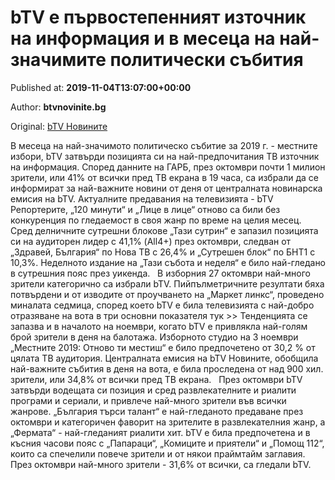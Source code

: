 
# bTV е първостепенният източник на информация и в месеца на най-значимите политически събития

Published at: **2019-11-04T13:07:00+00:00**

Author: **btvnovinite.bg**

Original: [bTV Новините](https://btvnovinite.bg/bulgaria/btv-e-parvostepennijat-iztochnik-na-informacija-i-v-meseca-na-naj-znachimite-politicheski-sabitija.html)

В месеца на най-значимото политическо събитие за 2019 г. - местните избори, bTV затвърди позицията си на най-предпочитания ТВ източник на информация. Според данните на ГАРБ, през октомври почти 1 милион зрители, или 41% от всички пред ТВ екрана в 19 часа, са избрали да се информират за най-важните новини от деня от централната новинарска емисия на bTV.
Актуалните предавания на телевизията - bTV Репортерите, „120 минути“ и „Лице в лице“ отново са били без конкуренция по гледаемост в своя жанр по време на целия месец. Сред делничните сутрешни блокове „Тази сутрин“ е запазил позицията си на аудиторен лидер с 41,1% (All4+) през октомври, следван от „Здравей, България“ по Нова ТВ с 26,4% и „Сутрешен блок“ по БНТ1 с 10,3%. Неделното издание на „Тази събота и неделя“ е било най-гледано в сутрешния пояс през уикенда.  
В изборния 27 октомври най-много зрители категорично са избрали bTV. Пийпълметричните резултати бяха потвърдени и от изводите от проучването на „Маркет линкс“, проведено миналата седмица, според което bTV е била телевизията с най-добро отразяване на вота в три основни показателя тук >>
Тенденцията се запазва и в началото на ноември, когато bTV е привлякла най-голям брой зрители в деня на балотажа. Изборното студио на 3 ноември „Местните 2019: Отново ти местиш“ е било предпочетено от 30,2 % от цялата ТВ аудитория. Централната емисия на bTV Новините, обобщила най-важните събития в деня на вота, е била проследена от над 900 хил. зрители, или 34,8% от всички пред ТВ екрана.  
През октомври bTV затвърди водещата си позиция и сред развлекателните и риалити програми и сериали, и привлече най-много зрители във всички жанрове. „България търси талант“ е най-гледаното предаване през октомври и категоричен фаворит на зрителите в развлекателния жанр, а „Фермата“ - най-гледаният риалити хит. bTV е била предпочетена и в късния часови пояс с „Папараци“, „Комиците и приятели“ и „Помощ 112“, които са спечелили повече зрители и от някои праймтайм заглавия.
През октомври най-много зрители - 31,6% от всички, са гледали bTV.
